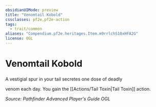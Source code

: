 ```yaml
---
obsidianUIMode: preview
title: "Venomtail Kobold"
cssclasses: pf2e,pf2e-action
tags:
  - trait/common
aliases: "Compendium.pf2e.heritages.Item.m9rrlchS10xHFA2G"
license: OGL
---
```

# Venomtail Kobold

### 






A vestigial spur in your tail secretes one dose of deadly

venom each day. You gain the [[Actions/Tail Toxin|Tail Toxin]] action.

*Source: Pathfinder Advanced Player's Guide*
*OGL*